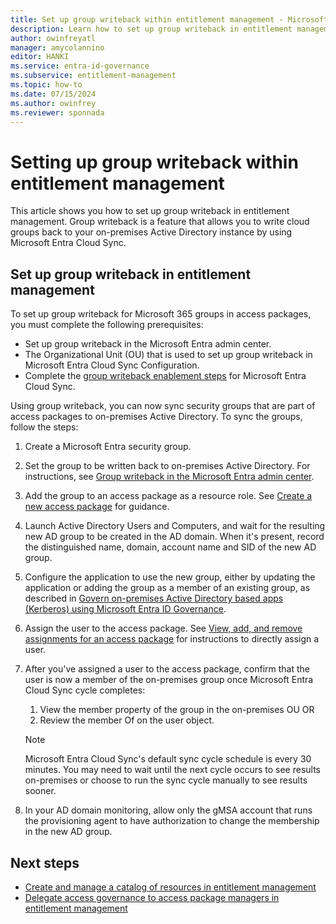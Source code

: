 ```yaml
---
title: Set up group writeback within entitlement management - Microsoft Entra ID
description: Learn how to set up group writeback in entitlement management.
author: owinfreyatl
manager: amycolannino
editor: HANKI
ms.service: entra-id-governance
ms.subservice: entitlement-management
ms.topic: how-to
ms.date: 07/15/2024
ms.author: owinfrey
ms.reviewer: sponnada
---
```


# Setting up group writeback within entitlement management

This article shows you how to set up group writeback in entitlement management. Group writeback is a feature that allows you to write cloud groups back to your on-premises Active Directory instance by using Microsoft Entra Cloud Sync.

## Set up group writeback in entitlement management


To set up group writeback for Microsoft 365 groups in access packages, you must complete the following prerequisites:

- Set up group writeback in the Microsoft Entra admin center. 
- The Organizational Unit (OU) that is used to set up group writeback in Microsoft Entra Cloud Sync Configuration.
- Complete the [group writeback enablement steps](~/identity/hybrid/cloud-sync/how-to-configure-entra-to-active-directory.md) for Microsoft Entra Cloud Sync.
 
Using group writeback, you can now sync security groups that are part of access packages to on-premises Active Directory. To sync the groups, follow the steps:

1. Create a Microsoft Entra security group.

1. Set the group to be written back to on-premises Active Directory. For instructions, see [Group writeback in the Microsoft Entra admin center](~/identity/hybrid/cloud-sync/how-to-configure-entra-to-active-directory.md). 

1. Add the group to an access package as a resource role. See [Create a new access package](entitlement-management-access-package-create.md#select-resource-roles) for guidance. 

1. Launch Active Directory Users and Computers, and wait for the resulting new AD group to be created in the AD domain. When it's present, record the distinguished name, domain, account name and SID of the new AD group.

1. Configure the application to use the new group, either by updating the application or adding the group as a member of an existing group, as described in [Govern on-premises Active Directory based apps (Kerberos) using Microsoft Entra ID Governance](../identity/hybrid/cloud-sync/govern-on-premises-groups.md).

1. Assign the user to the access package. See [View, add, and remove assignments for an access package](entitlement-management-access-package-assignments.md#directly-assign-a-user) for instructions to directly assign a user. 

1. After you've assigned a user to the access package, confirm that the user is now a member of the on-premises group once Microsoft Entra Cloud Sync cycle completes:
    1. View the member property of the group in the on-premises OU OR 
    1. Review the member Of on the user object. 

    > [!NOTE]   
    > Microsoft Entra Cloud Sync's default sync cycle schedule is every 30 minutes. You may need to wait until the next cycle occurs to see results on-premises or choose to run the sync cycle manually to see results sooner.

1. In your AD domain monitoring, allow only the gMSA account that runs the provisioning agent to have authorization to change the membership in the new AD group.

## Next steps

- [Create and manage a catalog of resources in entitlement management](entitlement-management-catalog-create.md)
- [Delegate access governance to access package managers in entitlement management](entitlement-management-delegate-managers.md)
